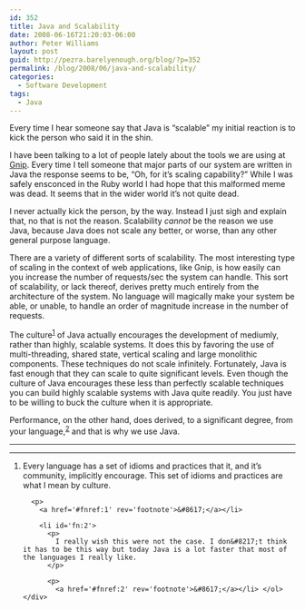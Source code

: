 ```yaml
---
id: 352
title: Java and Scalability
date: 2008-06-16T21:20:03-06:00
author: Peter Williams
layout: post
guid: http://pezra.barelyenough.org/blog/?p=352
permalink: /blog/2008/06/java-and-scalability/
categories:
  - Software Development
tags:
  - Java
---
```

Every time I hear someone say that Java is &#8220;scalable&#8221; my initial reaction is to kick the person who said it in the shin.

I have been talking to a lot of people lately about the tools we are using at [Gnip](http://gnipcentral.com). Every time I tell someone that major parts of our system are written in Java the response seems to be, &#8220;Oh, for it&#8217;s scaling capability?&#8221; While I was safely ensconced in the Ruby world I had hope that this malformed meme was dead. It seems that in the wider world it&#8217;s not quite dead.

I never actually kick the person, by the way. Instead I just sigh and explain that, no that is not the reason. Scalability _cannot_ be the reason we use Java, because Java does not scale any better, or worse, than any other general purpose language.

There are a variety of different sorts of scalability. The most interesting type of scaling in the context of web applications, like Gnip, is how easily can you increase the number of requests/sec the system can handle. This sort of scalability, or lack thereof, derives pretty much entirely from the architecture of the system. No language will magically make your system be able, or unable, to handle an order of magnitude increase in the number of requests.

The culture<sup id='fnref:1'><a href='#fn:1' rel='footnote'>1</a></sup> of Java actually encourages the development of mediumly, rather than highly, scalable systems. It does this by favoring the use of multi-threading, shared state, vertical scaling and large monolithic components. These techniques do not scale infinitely. Fortunately, Java is fast enough that they can scale to quite significant levels. Even though the culture of Java encourages these less than perfectly scalable techniques you can build highly scalable systems with Java quite readily. You just have to be willing to buck the culture when it is appropriate.

Performance, on the other hand, does derived, to a significant degree, from your language,<sup id='fnref:2'><a href='#fn:2' rel='footnote'>2</a></sup> and that is why we use Java.

<div class='footnotes'>
  <hr />
  
  <hr />
  
  <ol>
    <li id='fn:1'>
      <p>
        Every language has a set of idioms and practices that it, and it&#8217;s community, implicitly encourage. This set of idioms and practices are what I mean by culture.
      </p>
      
      <p>
        <a href='#fnref:1' rev='footnote'>&#8617;</a></li> 
        
        <li id='fn:2'>
          <p>
            I really wish this were not the case. I don&#8217;t think it has to be this way but today Java is a lot faster that most of the languages I really like.
          </p>
          
          <p>
            <a href='#fnref:2' rev='footnote'>&#8617;</a></li> </ol> </div>